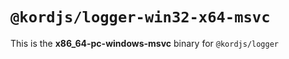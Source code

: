 # `@kordjs/logger-win32-x64-msvc`

This is the **x86_64-pc-windows-msvc** binary for `@kordjs/logger`
